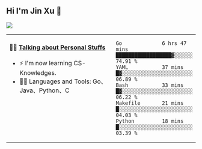 
## Hi I'm Jin Xu 👋
![](https://komarev.com/ghpvc/?username=jiayouxujin&color=brightgreen&label=PROFILE+VIEWS)



<table align="center">
<tr>
<td valign="top" width="60%">

#### 🏋️‍♀️ <a href="https://github.com/jiayouxujin" target="_blank">Talking about Personal Stuffs</a>
<!-- recent_releases starts -->

- ⚡  I'm now learning CS-Knowledges.  
- 🏊‍♂️ Languages and Tools: Go、Java、Python、C
<!-- recent_releases ends -->
</td>
<td>
 
<!--START_SECTION:waka-->

```text
Go             6 hrs 47 mins   ██████████████████▓░░░░░░   74.91 %
YAML           37 mins         █▓░░░░░░░░░░░░░░░░░░░░░░░   06.89 %
Bash           33 mins         █▓░░░░░░░░░░░░░░░░░░░░░░░   06.22 %
Makefile       21 mins         █░░░░░░░░░░░░░░░░░░░░░░░░   04.03 %
Python         18 mins         █░░░░░░░░░░░░░░░░░░░░░░░░   03.39 %
```

<!--END_SECTION:waka-->
 
</td>
</tr>
</table>





